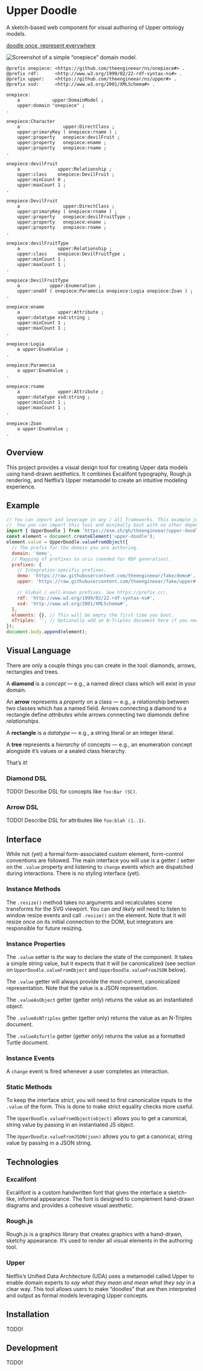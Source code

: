# Upper Doodle

A sketch-based web component for visual authoring of Upper ontology models.

[doodle once, represent everywhere](https://netflixtechblog.com/uda-unified-data-architecture-6a6aee261d8d)

![Screenshot of a simple “onepiece” domain model.](/upper-doodle-example.png)

```turtle
@prefix onepiece: <https://github.com/theengineear/ns/onepiece#> .
@prefix rdf:      <http://www.w3.org/1999/02/22-rdf-syntax-ns#> .
@prefix upper:    <https://github.com/theengineear/ns/upper#> .
@prefix xsd:      <http://www.w3.org/2001/XMLSchema#> .

onepiece:
    a            upper:DomainModel ;
    upper:domain "onepiece" ;
.

onepiece:Character
    a                upper:DirectClass ;
    upper:primaryKey ( onepiece:rname ) ;
    upper:property   onepiece:devilFruit ;
    upper:property   onepiece:ename ;
    upper:property   onepiece:rname ;
.

onepiece:devilFruit
    a              upper:Relationship ;
    upper:class    onepiece:DevilFruit ;
    upper:minCount 0 ;
    upper:maxCount 1 ;
.

onepiece:DevilFruit
    a                upper:DirectClass ;
    upper:primaryKey ( onepiece:rname ) ;
    upper:property   onepiece:devilFruitType ;
    upper:property   onepiece:ename ;
    upper:property   onepiece:rname ;
.

onepiece:devilFruitType
    a              upper:Relationship ;
    upper:class    onepiece:DevilFruitType ;
    upper:minCount 1 ;
    upper:maxCount 1 ;
.

onepiece:DevilFruitType
    a           upper:Enumeration ;
    upper:oneOf ( onepiece:Paramecia onepiece:Logia onepiece:Zoan ) ;
.

onepiece:ename
    a              upper:Attribute ;
    upper:datatype xsd:string ;
    upper:minCount 1 ;
    upper:maxCount 1 ;
.

onepiece:Logia
    a upper:EnumValue ;
.

onepiece:Paramecia
    a upper:EnumValue ;
.

onepiece:rname
    a              upper:Attribute ;
    upper:datatype xsd:string ;
    upper:minCount 1 ;
    upper:maxCount 1 ;
.

onepiece:Zoan
    a upper:EnumValue ;
.
```

## Overview

This project provides a visual design tool for creating Upper data models using
hand-drawn aesthetics. It combines Excalifont typography, Rough.js rendering,
and Netflix’s Upper metamodel to create an intuitive modeling experience.

## Example

```js
// You can import and leverage in any / all frameworks. This example just shows
//  how you can import this tool and minimally boot with no other dependencies.
import { UpperDoodle } from 'https://esm.sh/gh/theengineear/upper-doodle@main/src/upper-doodle.js?raw';
const element = document.createElement('upper-doodle');
element.value = UpperDoodle.valueFromObject({
  // The prefix for the domain you are authoring.
  domain: 'demo',
  // Mapping of prefixes to uris (needed for RDF generation).
  prefixes: {
    // Integration-specific prefixes.
    demo: 'https://raw.githubusercontent.com/theengineear/fake/demo#',
    upper: 'https://raw.githubusercontent.com/theengineear/fake/upper#',

    // Global / well-known prefixes. See https://prefix.cc/.
    rdf: 'http://www.w3.org/1999/02/22-rdf-syntax-ns#',
    xsd: 'http://www.w3.org/2001/XMLSchema#',
  },
  elements: {}, // This will be empty the first time you boot.
  nTriples: '', // Optionally add an N-Triples document here if you need.
});
document.body.append(element);
```

## Visual Language

There are only a couple things you can create in the tool: diamonds, arrows,
rectangles and trees.

A **diamond** is a _concept_ — e.g., a named direct class which will exist in
your domain.

An **arrow** represents a _property_ on a class — e.g., a relationship between
two classes which has a named field. Arrows connecting a diamond to a rectangle
define _attributes_ while arrows connecting two diamonds define _relationships_.

A **rectangle** is a _datatype_ — e.g., a string literal or an integer literal.

A **tree** represents a _hierarchy_ of concepts — e.g., an enumeration concept
alongside it’s values or a sealed class hierarchy.

That’s it!

### Diamond DSL

TODO! Describe DSL for concepts like `foo:Bar (SC)`.

### Arrow DSL

TODO! Describe DSL for attributes like `foo:blah (1..1)`.

## Interface

While not (yet) a formal form-associated custom element, form-control
conventions are followed. The main interface you will use is a getter / setter
on the `.value` property and listening to `change` events which are dispatched
during interactions. There is no styling interface (yet).

### Instance Methods

The `.resize()` method takes no arguments and recalculates scene transforms for
the SVG viewport. You can _and likely will_ need to listen to window resize
events and call `.resize()` on the element. Note that it will resize _once_ on
its initial connection to the DOM, but integrators are responsible for future
resizing.

### Instance Properties

The `.value` setter is _the_ way to declare the state of the component. It takes
a simple string value, but it expects that it will be canonicalized (see section
on `UpperDoodle.valueFromObject` and `UpperDoodle.valueFromJSON` below).

The `.value` getter will always provide the most-current, canonicalized
representation. Note that the value is a JSON representation.

The `.valueAsObject` getter (getter only) returns the value as an instantiated
object.

The `.valueAsNTriples` getter (getter only) returns the value as an N-Triples
document.

The `.valueAsTurtle` getter (getter only) returns the value as a formatted
Turtle document.

### Instance Events

A `change` event is fired whenever a user completes an interaction.

### Static Methods

To keep the interface _strict_, you will need to first canonicalize inputs to
the `.value` of the form. This is done to make strict equality checks more
useful.

The `UpperDoodle.valueFromObject(object)` allows you to get a canonical, string
value by passing in an instantiated JS object.

The `UpperDoodle.valueFromJSON(json)` allows you to get a canonical, string
value by passing in a JSON string.

## Technologies

### Excalifont

Excalifont is a custom handwritten font that gives the interface a sketch-like,
informal appearance. The font is designed to complement hand-drawn diagrams and
provides a cohesive visual aesthetic.

### Rough.js

Rough.js is a graphics library that creates graphics with a hand-drawn, sketchy
appearance. It’s used to render all visual elements in the authoring tool.

### Upper

Netflix’s Unified Data Architecture (UDA) uses a metamodel called Upper to
enable domain experts to _say what they mean and mean what they say_ in a clear
way. This tool allows users to make “doodles” that are then interpreted and
output as formal models leveraging Upper concepts.

## Installation

TODO!

## Development

TODO!
